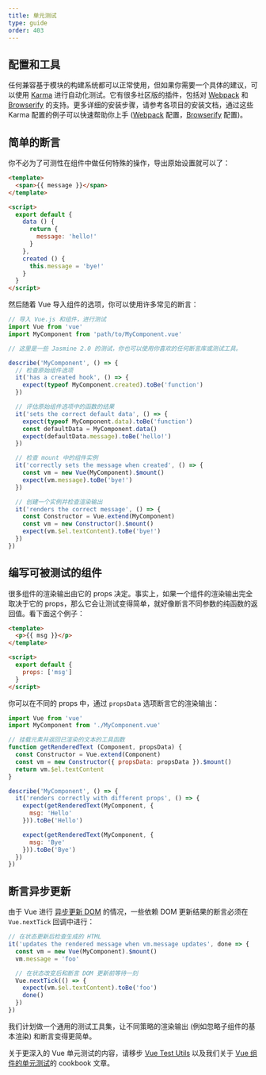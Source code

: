 ```yaml
---
title: 单元测试
type: guide
order: 403
---
```


## 配置和工具

任何兼容基于模块的构建系统都可以正常使用，但如果你需要一个具体的建议，可以使用 [Karma](https://karma-runner.github.io) 进行自动化测试。它有很多社区版的插件，包括对 [Webpack](https://github.com/webpack/karma-webpack) 和 [Browserify](https://github.com/Nikku/karma-browserify) 的支持。更多详细的安装步骤，请参考各项目的安装文档，通过这些 Karma 配置的例子可以快速帮助你上手 ([Webpack](https://github.com/vuejs-templates/webpack/blob/master/template/test/unit/karma.conf.js) 配置，[Browserify](https://github.com/vuejs-templates/browserify/blob/master/template/karma.conf.js) 配置)。

## 简单的断言

你不必为了可测性在组件中做任何特殊的操作，导出原始设置就可以了：

``` html
<template>
  <span>{{ message }}</span>
</template>

<script>
  export default {
    data () {
      return {
        message: 'hello!'
      }
    },
    created () {
      this.message = 'bye!'
    }
  }
</script>
```

然后随着 Vue 导入组件的选项，你可以使用许多常见的断言：

``` js
// 导入 Vue.js 和组件，进行测试
import Vue from 'vue'
import MyComponent from 'path/to/MyComponent.vue'

// 这里是一些 Jasmine 2.0 的测试，你也可以使用你喜欢的任何断言库或测试工具。

describe('MyComponent', () => {
  // 检查原始组件选项
  it('has a created hook', () => {
    expect(typeof MyComponent.created).toBe('function')
  })

  // 评估原始组件选项中的函数的结果
  it('sets the correct default data', () => {
    expect(typeof MyComponent.data).toBe('function')
    const defaultData = MyComponent.data()
    expect(defaultData.message).toBe('hello!')
  })

  // 检查 mount 中的组件实例
  it('correctly sets the message when created', () => {
    const vm = new Vue(MyComponent).$mount()
    expect(vm.message).toBe('bye!')
  })

  // 创建一个实例并检查渲染输出
  it('renders the correct message', () => {
    const Constructor = Vue.extend(MyComponent)
    const vm = new Constructor().$mount()
    expect(vm.$el.textContent).toBe('bye!')
  })
})
```

## 编写可被测试的组件

很多组件的渲染输出由它的 props 决定。事实上，如果一个组件的渲染输出完全取决于它的 props，那么它会让测试变得简单，就好像断言不同参数的纯函数的返回值。看下面这个例子：

``` html
<template>
  <p>{{ msg }}</p>
</template>

<script>
  export default {
    props: ['msg']
  }
</script>
```

你可以在不同的 props 中，通过 `propsData` 选项断言它的渲染输出：

``` js
import Vue from 'vue'
import MyComponent from './MyComponent.vue'

// 挂载元素并返回已渲染的文本的工具函数
function getRenderedText (Component, propsData) {
  const Constructor = Vue.extend(Component)
  const vm = new Constructor({ propsData: propsData }).$mount()
  return vm.$el.textContent
}

describe('MyComponent', () => {
  it('renders correctly with different props', () => {
    expect(getRenderedText(MyComponent, {
      msg: 'Hello'
    })).toBe('Hello')

    expect(getRenderedText(MyComponent, {
      msg: 'Bye'
    })).toBe('Bye')
  })
})
```

## 断言异步更新

由于 Vue 进行 [异步更新 DOM](reactivity.html#异步更新队列) 的情况，一些依赖 DOM 更新结果的断言必须在 `Vue.nextTick` 回调中进行：

``` js
// 在状态更新后检查生成的 HTML
it('updates the rendered message when vm.message updates', done => {
  const vm = new Vue(MyComponent).$mount()
  vm.message = 'foo'

  // 在状态改变后和断言 DOM 更新前等待一刻
  Vue.nextTick(() => {
    expect(vm.$el.textContent).toBe('foo')
    done()
  })
})
```

我们计划做一个通用的测试工具集，让不同策略的渲染输出 (例如忽略子组件的基本渲染) 和断言变得更简单。

关于更深入的 Vue 单元测试的内容，请移步 [Vue Test Utils](https://vue-test-utils.vuejs.org/zh/) 以及我们关于 [Vue 组件的单元测试](../cookbook/unit-testing-vue-components.html)的 cookbook 文章。
